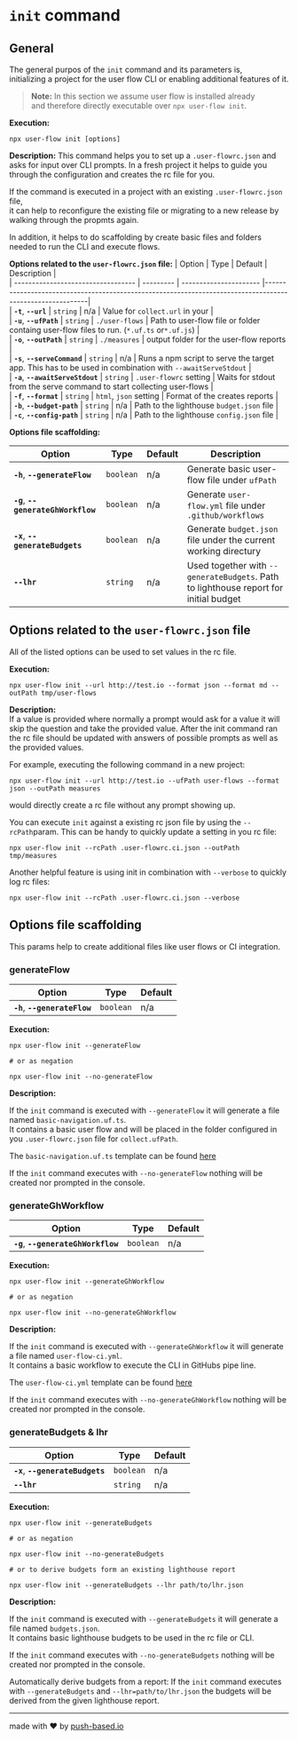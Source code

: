 # `init` command

## General

The general purpos of the `init` command and its parameters is,  
initializing a project for the user flow CLI or enabling additional features of it.

> **Note:**
> In this section we assume user flow is installed already  
> and therefore directly executable over `npx user-flow init`.

**Execution:**

```
npx user-flow init [options]
```

**Description:**
This command helps you to set up a `.user-flowrc.json` and asks for input over CLI prompts.
In a fresh project it helps to guide you through the configuration and creates the rc file for you.

If the command is executed in a project with an existing `.user-flowrc.json` file,  
it can help to reconfigure the existing file or migrating to a new release by walking through the propmts again.

In addition, it helps to do scaffolding by create basic files and folders needed to run the CLI and execute flows.

**Options related to the `user-flowrc.json` file:**
| Option | Type | Default | Description |  
| ---------------------------------- | --------- | ---------------------- |----------------------------------------------------------------------------------------------------------|  
| **`-t`**, **`--url`** | `string` | n/a | Value for `collect.url` in your |  
| **`-u`**, **`--ufPath`** | `string` | `./user-flows` | Path to user-flow file or folder containg user-flow files to
run. (`*.uf.ts` or`*.uf.js`) |  
| **`-o`**, **`--outPath`** | `string` | `./measures` | output folder for the user-flow reports |  
| **`-s`**, **`--serveCommand`** | `string` | n/a | Runs a npm script to serve the target app. This has to be used in
combination with `--awaitServeStdout` |  
| **`-a`**, **`--awaitServeStdout`** | `string` | `.user-flowrc` setting | Waits for stdout from the serve command to
start collecting user-flows |  
| **`-f`**, **`--format`** | `string` | `html`, `json` setting | Format of the creates reports |  
| **`-b`**, **`--budget-path`** | `string` | n/a | Path to the lighthouse `budget.json` file |  
| **`-c`**, **`--config-path`** | `string` | n/a | Path to the lighthouse `config.json` file |

**Options file scaffolding:**

| Option                               | Type      | Default | Description                                                                          |
|--------------------------------------|-----------|---------|--------------------------------------------------------------------------------------|
| **`-h`**, **`--generateFlow`**       | `boolean` | n/a     | Generate basic user-flow file under `ufPath`                                         |
| **`-g`**, **`--generateGhWorkflow`** | `boolean` | n/a     | Generate `user-flow.yml` file under `.github/workflows`                              |
| **`-x`**, **`--generateBudgets`**    | `boolean` | n/a     | Generate `budget.json` file under the current working directury                      |
| **`--lhr`**                          | `string`  | n/a     | Used together with `--generateBudgets`. Path to lighthouse report for initial budget |

## Options related to the `user-flowrc.json` file

All of the listed options can be used to set values in the rc file.

**Execution:**

```
npx user-flow init --url http://test.io --format json --format md --outPath tmp/user-flows
```

**Description:**  
If a value is provided where normally a prompt would ask for a value it will skip the question and take the provided
value.
After the init command ran the rc file should be updated with answers of possible prompts as well as the provided
values.

For example, executing the following command in a new project:

```
npx user-flow init --url http://test.io --ufPath user-flows --format json --outPath measures
```

would directly create a rc file without any prompt showing up.

You can execute `init` against a existing rc json file by using the `--rcPath`param.
This can be handy to quickly update a setting in you rc file:

```
npx user-flow init --rcPath .user-flowrc.ci.json --outPath tmp/measures
```

Another helpful feature is using init in combination with `--verbose` to quickly log rc files:

```
npx user-flow init --rcPath .user-flowrc.ci.json --verbose
```

## Options file scaffolding

This params help to create additional files like user flows or CI integration.

### generateFlow

| Option                         | Type      | Default |
|--------------------------------|-----------|---------|
| **`-h`**, **`--generateFlow`** | `boolean` | n/a     |

**Execution:**

```
npx user-flow init --generateFlow

# or as negation

npx user-flow init --no-generateFlow
```

**Description:**

If the `init` command is executed with `--generateFlow` it will generate a file named `basic-navigation.uf.ts`.  
It contains a basic user flow and will be placed in the folder configured in you `.user-flowrc.json` file
for `collect.ufPath`.

The `basic-navigation.uf.ts` template can be
found [here](https://github.com/push-based/user-flow/blob/ba6a8d4fbf8060bea067e0fa3528611be5653ddf/packages/cli/src/lib/commands/init/static/basic-navigation.uf.ts#L2)

If the `init` command executes with `--no-generateFlow` nothing will be created nor prompted in the console.

### generateGhWorkflow

| Option                               | Type      | Default |
|--------------------------------------|-----------|---------|
| **`-g`**, **`--generateGhWorkflow`** | `boolean` | n/a     |

**Execution:**

```
npx user-flow init --generateGhWorkflow

# or as negation

npx user-flow init --no-generateGhWorkflow
```

**Description:**

If the `init` command is executed with `--generateGhWorkflow` it will generate a file named `user-flow-ci.yml`.  
It contains a basic workflow to execute the CLI in GitHubs pipe line.

The `user-flow-ci.yml` template can be found [here](https://github.com/push-based/user-flow/blob/ba6a8d4fbf8060bea067e0fa3528611be5653ddf/packages/cli/src/lib/commands/init/static/basic-navigation.uf.ts#L2)

If the `init` command executes with `--no-generateGhWorkflow` nothing will be created nor prompted in the console.

### generateBudgets & lhr

| Option                            | Type      | Default |
|-----------------------------------|-----------|---------|
| **`-x`**, **`--generateBudgets`** | `boolean` | n/a     |
| **`--lhr`**                       | `string`  | n/a     |

**Execution:**

```
npx user-flow init --generateBudgets

# or as negation

npx user-flow init --no-generateBudgets

# or to derive budgets form an existing lighthouse report

npx user-flow init --generateBudgets --lhr path/to/lhr.json
```

**Description:**

If the `init` command is executed with `--generateBudgets` it will generate a file named `budgets.json`.  
It contains basic lighthouse budgets to be used in the rc file or CLI.

If the `init` command executes with `--no-generateBudgets` nothing will be created nor prompted in the console.

Automatically derive budgets from a report:
If the `init` command executes with `--generateBudgets` and `--lhr=path/to/lhr.json` the budgets will be derived from the given lighthouse report.

---

made with ❤ by [push-based.io](https://www.push-based.io)
